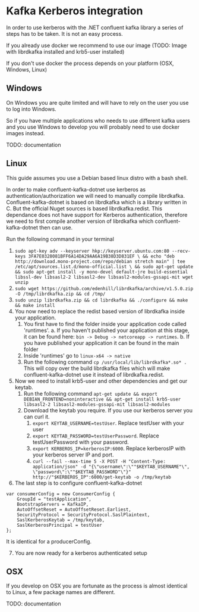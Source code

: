 # Kafka Kerberos integration

In order to use kerberos with the .NET confluent kafka library a series of steps has to be taken. It is not an easy process.

If you already use docker we recommend to use our image (TODO: Image with librdkafka installed and krb5-user installed)

If you don't use docker the process depends on your platform (OSX, Windows, Linux)

## Windows
On Windows you are quite limited and will have to rely on the user you use to log into Windows. 

So if you have multiple applications who needs to use different kafka users and you use Windows to develop you will probably need to use docker images instead.

TODO: documentation

## Linux
This guide assumes you use a Debian based linux distro with a bash shell.

In order to make confluent-kafka-dotnet use kerberos as authentication/authorization we will need to manually compile librdkafka. 
Confluent-kafka-dotnet is based on librdkafka which is a library written in C. But the official Nuget sources is based librdkafka.redist.
This dependance does not have support for Kerberos authentication, therefore we need to first compile another version of librdkafka which confluent-kafka-dotnet then can use.

Run the following command in your terminal

1. `sudo apt-key adv --keyserver hkp://keyserver.ubuntu.com:80 --recv-keys 3FA7E0328081BFF6A14DA29AA6A19B38D3D831EF \
    && echo "deb http://download.mono-project.com/repo/debian stretch main" | tee /etc/apt/sources.list.d/mono-official.list \
    && sudo apt-get update && sudo apt-get install -y mono-devel default-jre build-essential libssl-dev libsasl2-2 libsasl2-dev libsasl2-modules-gssapi-mit wget unzip`
2. `sudo wget https://github.com/edenhill/librdkafka/archive/v1.5.0.zip -O /tmp/librdkafka.zip && cd /tmp/`
3. `sudo unzip librdkafka.zip && cd librdkafka && ./configure && make && make install`
4. You now need to replace the redist based version of librdkafka inside your application. 
   1. You first have to find the folder inside your application code called 'runtimes'. 
      a. If you haven't published your application at this stage, it can be found here: `bin -> Debug -> netcoreapp -> runtimes`. 
      b. If you have published your application it can be found in the main folder
   2. Inside 'runtimes' go to `linux-x64 -> native`
   3. Run the following command `cp /usr/local/lib/librdkafka*.so* .` This will copy over the build librdkafka files which will make confluent-kafka-dotnet use it instead of librdkafka.redist.
5. Now we need to install krb5-user and other dependencies and get our keytab.
   1. Run the following command `apt-get update && export DEBIAN_FRONTEND=noninteractive && apt-get install krb5-user libsasl2-2 libsasl2-modules-gssapi-mit libsasl2-modules`
   2. Download the keytab you require. If you use our kerberos server you can curl it.
      1. `export KEYTAB_USERNAME=testUser`. Replace testUser with your user
      2. `export KEYTAB_PASSWORD=testUserPassword`. Replace testUserPassword with your password.
      3. `export KERBEROS_IP=kerberosIP:6000`. Replace kerberosIP with your kerberos server IP and port. 
      4. `curl --fail --max-time 5 -X POST -H "Content-Type: application/json" -d "{\"username\":\""$KEYTAB_USERNAME"\", \"password\":\""$KEYTAB_PASSWORD"\"}" http://"$KERBEROS_IP":6000/get-keytab -o /tmp/keytab`
6. The last step is to configure confluent-kafka-dotnet

```
var consumerConfig = new ConsumerConfig {
    GroupId = "testApplication",
    BootstrapServers = KafkaIP,
    AutoOffsetReset = AutoOffsetReset.Earliest,
    SecurityProtocol = SecurityProtocol.SaslPlaintext,
    SaslKerberosKeytab = /tmp/keytab,
    SaslKerberosPrincipal = testUser
};

```

It is identical for a producerConfig.

7. You are now ready for a kerberos authenticated setup

## OSX
If you develop on OSX you are fortunate as the process is almost identical to Linux, a few package names are different.

TODO: documentation
